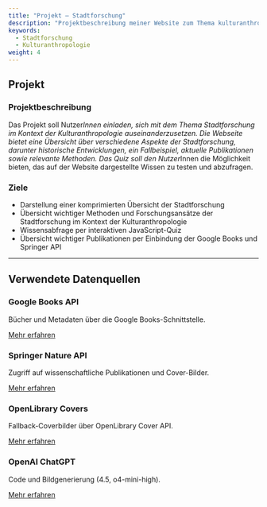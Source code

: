 ```yaml
---
title: "Projekt – Stadtforschung"
description: "Projektbeschreibung meiner Website zum Thema kulturanthropologische Stadtforschung"
keywords:
  - Stadtforschung
  - Kulturanthropologie
weight: 4
---
```


## Projekt

### Projektbeschreibung

Das Projekt soll Nutzer*Innen einladen, sich mit dem Thema Stadtforschung im Kontext der Kulturanthropologie auseinanderzusetzen. Die Webseite bietet eine Übersicht über verschiedene Aspekte der Stadtforschung, darunter historische Entwicklungen, ein Fallbeispiel, aktuelle Publikationen sowie relevante Methoden. Das Quiz soll den Nutzer*Innen die Möglichkeit bieten, das auf der Website dargestellte Wissen zu testen und abzufragen.

### Ziele

- Darstellung einer komprimierten Übersicht der Stadtforschung
- Übersicht wichtiger Methoden und Forschungsansätze der Stadtforschung im Kontext der Kulturanthropologie
- Wissensabfrage per interaktiven JavaScript-Quiz
- Übersicht wichtiger Publikationen per Einbindung der Google Books und Springer API

---

## Verwendete Datenquellen

### Google Books API

Bücher und Metadaten über die Google Books-Schnittstelle.

[Mehr erfahren](https://developers.google.com/books)

### Springer Nature API

Zugriff auf wissenschaftliche Publikationen und Cover-Bilder.

[Mehr erfahren](https://dev.springernature.com)

### OpenLibrary Covers

Fallback-Coverbilder über OpenLibrary Cover API.

[Mehr erfahren](https://openlibrary.org/dev/docs/api/covers)

### OpenAI ChatGPT

Code und Bildgenerierung (4.5, o4-mini-high).

[Mehr erfahren](https://chat.openai.com/)

</main>
